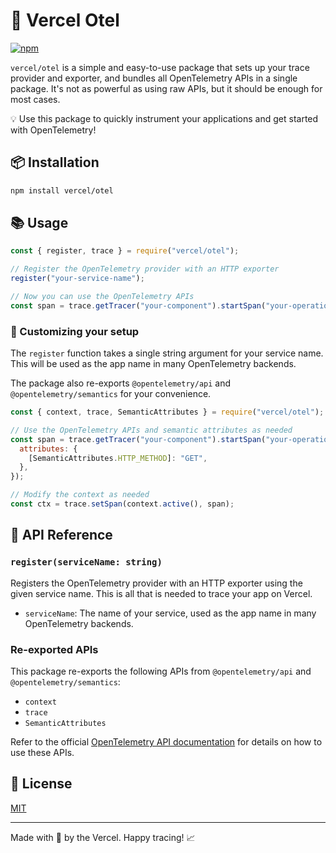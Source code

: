<!--
PROMPT for GPT-4:
Write me a README.md for package vercel/otel that helps people get started by setting up their exporter and trace provider for them and false bundles all OPen Telemetry apis in a single package.
It's not a powerful as using raw APIS, but It should be enough for most cases.

This package exports function `register()` that registers open telemetry provider with a HTTP exporter.
Register function takes one argument, it's string and it's a service name. It will be used as the app name in many OpenTelemetry backends.
This package also reexports `@opentelemetry/api` and `@opentelemetry/semantics`.

Use that hip style for Readme that many JS devs use. Keep it concise.
-->

# 🚀 Vercel Otel

[![npm](https://img.shields.io/npm/v/vercel/otel.svg)](https://www.npmjs.com/package/vercel/otel)

`vercel/otel` is a simple and easy-to-use package that sets up your trace provider and exporter, and bundles all OpenTelemetry APIs in a single package. It's not as powerful as using raw APIs, but it should be enough for most cases.

💡 Use this package to quickly instrument your applications and get started with OpenTelemetry!

## 📦 Installation

```sh
npm install vercel/otel
```

## 📚 Usage

```javascript
const { register, trace } = require("vercel/otel");

// Register the OpenTelemetry provider with an HTTP exporter
register("your-service-name");

// Now you can use the OpenTelemetry APIs
const span = trace.getTracer("your-component").startSpan("your-operation");
```

### 🎨 Customizing your setup

The `register` function takes a single string argument for your service name. This will be used as the app name in many OpenTelemetry backends.

The package also re-exports `@opentelemetry/api` and `@opentelemetry/semantics` for your convenience.

```javascript
const { context, trace, SemanticAttributes } = require("vercel/otel");

// Use the OpenTelemetry APIs and semantic attributes as needed
const span = trace.getTracer("your-component").startSpan("your-operation", {
  attributes: {
    [SemanticAttributes.HTTP_METHOD]: "GET",
  },
});

// Modify the context as needed
const ctx = trace.setSpan(context.active(), span);
```

## 📖 API Reference

### `register(serviceName: string)`

Registers the OpenTelemetry provider with an HTTP exporter using the given service name.
This is all that is needed to trace your app on Vercel.

- `serviceName`: The name of your service, used as the app name in many OpenTelemetry backends.

### Re-exported APIs

This package re-exports the following APIs from `@opentelemetry/api` and `@opentelemetry/semantics`:

- `context`
- `trace`
- `SemanticAttributes`

Refer to the official [OpenTelemetry API documentation](https://opentelemetry.io/docs/instrumentation/js/) for details on how to use these APIs.

## 📄 License

[MIT](LICENSE)

---

Made with 💖 by the Vercel. Happy tracing! 📈
